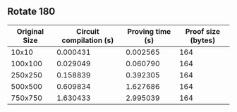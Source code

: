 ## Rotate 180
| Original Size | Circuit compilation (s) | Proving time (s) | Proof size (bytes) |
|---|---|---|---|
| 10x10 | 0.000431 | 0.002565 | 164 |
| 100x100 | 0.029049 | 0.060790 | 164 |
| 250x250 | 0.158839 | 0.392305 | 164 |
| 500x500 | 0.609834 | 1.627686 | 164 |
| 750x750 | 1.630433 | 2.995039 | 164 |
